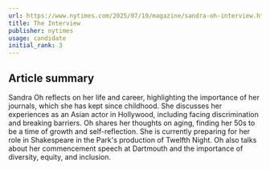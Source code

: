 ```yaml
---
url: https://www.nytimes.com/2025/07/19/magazine/sandra-oh-interview.html
title: The Interview
publisher: nytimes
usage: candidate
initial_rank: 3
---
```

## Article summary
Sandra Oh reflects on her life and career, highlighting the importance of her journals, which she has kept since childhood. She discusses her experiences as an Asian actor in Hollywood, including facing discrimination and breaking barriers. Oh shares her thoughts on aging, finding her 50s to be a time of growth and self-reflection. She is currently preparing for her role in Shakespeare in the Park's production of Twelfth Night. Oh also talks about her commencement speech at Dartmouth and the importance of diversity, equity, and inclusion.
